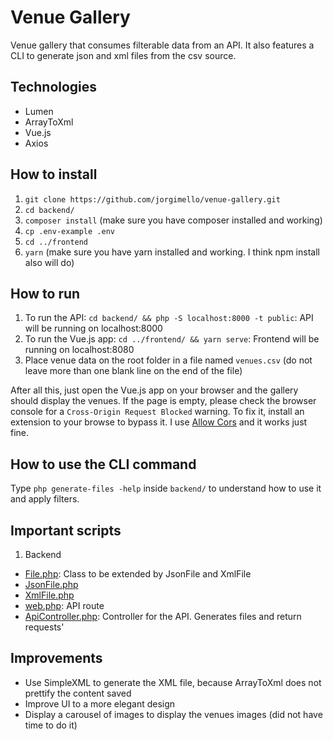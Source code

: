 # Venue Gallery
Venue gallery that consumes filterable data from an API. It also features a CLI to generate json and xml files from the csv source.

## Technologies
- Lumen
- ArrayToXml
- Vue.js
- Axios

## How to install
1. `git clone https://github.com/jorgimello/venue-gallery.git`
2. `cd backend/`
3. `composer install` (make sure you have composer installed and working)
5. `cp .env-example .env`
6. `cd ../frontend`
7. `yarn` (make sure you have yarn installed and working. I think npm install also will do)

## How to run
1. To run the API:
`cd backend/ && php -S localhost:8000 -t public`: API will be running on localhost:8000
2. To run the Vue.js app:
`cd ../frontend/ && yarn serve`: Frontend will be running on localhost:8080
3. Place venue data on the root folder in a file named `venues.csv` (do not leave more than one blank line on the end of the file)

After all this, just open the Vue.js app on your browser and the gallery should display the venues. If the page is empty, please check the browser console for a `Cross-Origin Request Blocked` warning. To fix it, install an extension to your browse to bypass it. I use [Allow Cors](https://mybrowseraddon.com/access-control-allow-origin.html) and it works just fine.

## How to use the CLI command
Type `php generate-files -help` inside `backend/` to understand how to use it and apply filters.

## Important scripts
1. Backend
- [File.php](https://github.com/jorgimello/venue-gallery/blob/master/backend/app/File.php): Class to be extended by JsonFile and XmlFile
- [JsonFile.php](https://github.com/jorgimello/venue-gallery/blob/master/backend/app/JsonFile.php)
- [XmlFile.php](https://github.com/jorgimello/venue-gallery/blob/master/backend/app/XmlFile.php)
- [web.php](https://github.com/jorgimello/venue-gallery/blob/master/backend/routes/web.php): API route
- [ApiController.php](https://github.com/jorgimello/venue-gallery/blob/master/backend/app/Http/Controllers/ApiController.php): Controller for the API. Generates files and return requests'

## Improvements
- Use SimpleXML to generate the XML file, because ArrayToXml does not prettify the content saved
- Improve UI to a more elegant design
- Display a carousel of images to display the venues images (did not have time to do it)
